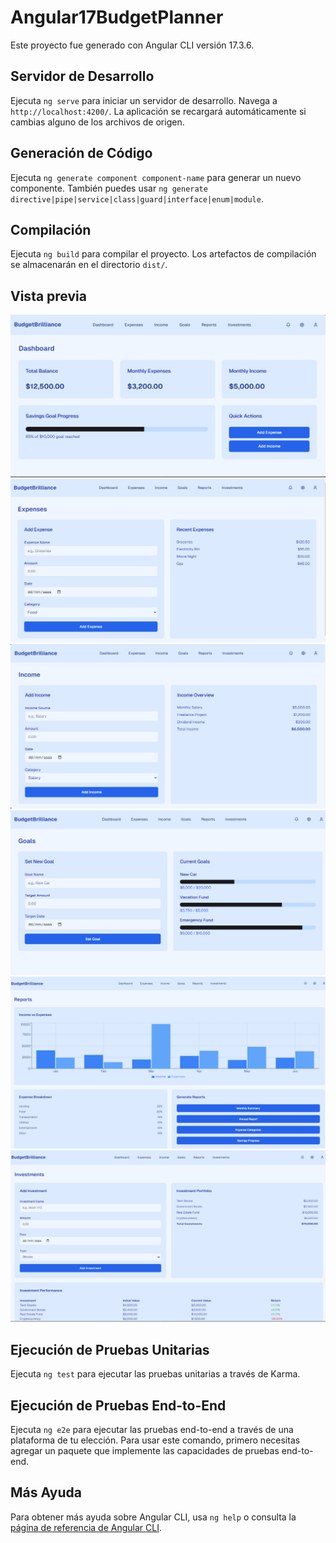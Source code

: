 # Angular17BudgetPlanner

Este proyecto fue generado con Angular CLI versión 17.3.6.

## Servidor de Desarrollo
Ejecuta `ng serve` para iniciar un servidor de desarrollo. Navega a `http://localhost:4200/`. La aplicación se recargará automáticamente si cambias alguno de los archivos de origen.

## Generación de Código
Ejecuta `ng generate component component-name` para generar un nuevo componente. También puedes usar `ng generate directive|pipe|service|class|guard|interface|enum|module`.

## Compilación
Ejecuta `ng build` para compilar el proyecto. Los artefactos de compilación se almacenarán en el directorio `dist/`.

## Vista previa
![Vista previa](https://raw.githubusercontent.com/miltonAlan/angular17-budget-planner/master/capture1.png "Vista previa 1")
![Vista previa](https://raw.githubusercontent.com/miltonAlan/angular17-budget-planner/master/capture2.png "Vista previa 2")
![Vista previa](https://raw.githubusercontent.com/miltonAlan/angular17-budget-planner/master/capture3.png "Vista previa 3")
![Vista previa](https://raw.githubusercontent.com/miltonAlan/angular17-budget-planner/master/capture4.png "Vista previa 4")
![Vista previa](https://raw.githubusercontent.com/miltonAlan/angular17-budget-planner/master/capture5.png "Vista previa 5")
![Vista previa](https://raw.githubusercontent.com/miltonAlan/angular17-budget-planner/master/capture6.png "Vista previa 6")

## Ejecución de Pruebas Unitarias
Ejecuta `ng test` para ejecutar las pruebas unitarias a través de Karma.

## Ejecución de Pruebas End-to-End
Ejecuta `ng e2e` para ejecutar las pruebas end-to-end a través de una plataforma de tu elección. Para usar este comando, primero necesitas agregar un paquete que implemente las capacidades de pruebas end-to-end.

## Más Ayuda
Para obtener más ayuda sobre Angular CLI, usa `ng help` o consulta la [página de referencia de Angular CLI](https://angular.io/cli).

